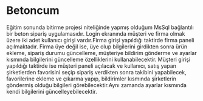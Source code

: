 # Betoncum
Eğitim sonunda bitirme projesi niteliğinde yapmış olduğum MsSql bağlantılı bir beton sipariş uygulamasıdır.
Login ekranında müşteri ve firma olmak üzere iki adet kullanıcı girişi vardır.Firma girişi yapıldığı taktirde firma paneli açılmaktadır. Firma üye değil ise,
üye olup bilgilerini girdikten sonra ürün ekleme, sipariş durumu güncelleme, müşteriye bildirim gönderme ve ayarlar kısmında bilgilerini güncelleme özelliklerini kullanabilecektir.
Müşteri girişi yapıldığı taktirde ise müşteri paneli açılacak ve kullanıcı, satış yapan şirketlerden favorisini seçip sipariş verdikten sonra takibini yapabilecek,
favorilerine ekleme ve çıkarma yapıp, bildirimler kısmında şirketlerin göndermiş olduğu bilgileri görebilecektir.Aynı zamanda ayarlar kısmında kendi bilgilerini 
güncelleyebilecektir.
